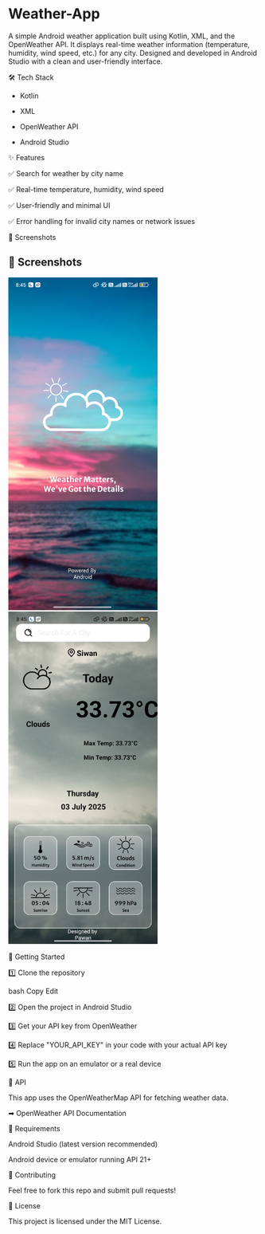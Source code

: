 # Weather-App


A simple Android weather application built using Kotlin, XML, and the OpenWeather API. It displays real-time weather information (temperature, humidity, wind speed, etc.) for any city. Designed and developed in Android Studio with a clean and user-friendly interface.

🛠️ Tech Stack

* Kotlin

* XML

* OpenWeather API

* Android Studio

✨ Features

✅ Search for weather by city name

✅ Real-time temperature, humidity, wind speed

✅ User-friendly and minimal UI

✅ Error handling for invalid city names or network issues

📸 Screenshots

## 📸 Screenshots

<img src="screenshot2.jpg" alt="Weather App Home" width="300"/>

<img src="screenshot1.jpg" alt="Search Weather" width="300"/>


🚀 Getting Started

1️⃣ Clone the repository

bash
Copy
Edit


2️⃣ Open the project in Android Studio

3️⃣ Get your API key from OpenWeather

4️⃣ Replace "YOUR_API_KEY" in your code with your actual API key

5️⃣ Run the app on an emulator or a real device

🔑 API

This app uses the OpenWeatherMap API for fetching weather data.

➡ OpenWeather API Documentation

📌 Requirements

Android Studio (latest version recommended)

Android device or emulator running API 21+

🤝 Contributing

Feel free to fork this repo and submit pull requests!

📄 License

This project is licensed under the MIT License.
